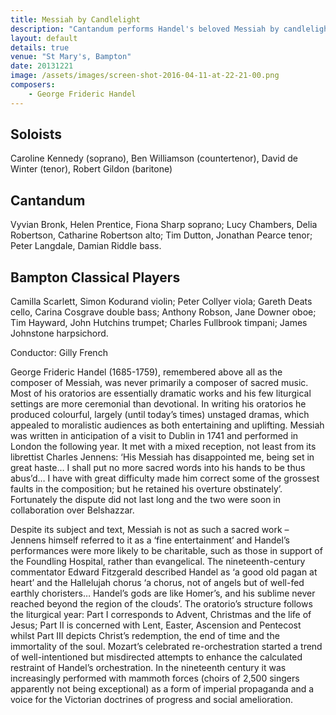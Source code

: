 ```yaml
---
title: Messiah by Candlelight
description: "Cantandum performs Handel's beloved Messiah by candlelight at St Mary's Bampton, creating an intimate and atmospheric Christmas celebration."
layout: default
details: true
venue: "St Mary's, Bampton"
date: 20131221
image: /assets/images/screen-shot-2016-04-11-at-22-21-00.png
composers:
    - George Frideric Handel
---
```


## Soloists

Caroline Kennedy (soprano), Ben Williamson (countertenor), David de Winter (tenor), Robert Gildon (baritone)

## Cantandum 

Vyvian Bronk, Helen Prentice, Fiona Sharp soprano; Lucy Chambers, Delia Robertson, Catharine Robertson alto; Tim Dutton, Jonathan Pearce tenor; Peter Langdale, Damian Riddle bass.

## Bampton Classical Players 
Camilla Scarlett, Simon Kodurand violin; Peter Collyer viola; Gareth Deats cello, Carina Cosgrave double bass; Anthony Robson, Jane Downer oboe; Tim Hayward, John Hutchins trumpet; Charles Fullbrook timpani; James Johnstone harpsichord.

Conductor: Gilly French

George Frideric Handel (1685-1759), remembered above all as the composer of Messiah, was never primarily a composer of sacred music. Most of his oratorios are essentially dramatic works and his few liturgical settings are more ceremonial than devotional. In writing his oratorios he produced colourful, largely (until today’s times) unstaged dramas, which appealed to moralistic audiences as both entertaining and uplifting. Messiah was written in anticipation of a visit to Dublin in 1741 and performed in London the following year. It met with a mixed reception, not least from its librettist Charles Jennens: ‘His Messiah has disappointed me, being set in great haste… I shall put no more sacred words into his hands to be thus abus’d… I have with great difficulty made him correct some of the grossest faults in the composition; but he retained his overture obstinately’. Fortunately the dispute did not last long and the two were soon in collaboration over Belshazzar.

Despite its subject and text, Messiah is not as such a sacred work – Jennens himself referred to it as a ‘fine entertainment’ and Handel’s performances were more likely to be charitable, such as those in support of the Foundling Hospital, rather than evangelical. The nineteenth-century commentator Edward Fitzgerald described Handel as ‘a good old pagan at heart’ and the Hallelujah chorus ‘a chorus, not of angels but of well-fed earthly choristers… Handel’s gods are like Homer’s, and his sublime never reached beyond the region of the clouds’. The oratorio’s structure follows the liturgical year: Part I corresponds to Advent, Christmas and the life of Jesus; Part II is concerned with Lent, Easter, Ascension and Pentecost whilst Part III depicts Christ’s redemption, the end of time and the immortality of the soul. Mozart’s celebrated re-orchestration started a trend of well-intentioned but misdirected attempts to enhance the calculated restraint of Handel’s orchestration. In the nineteenth century it was increasingly performed with mammoth forces (choirs of 2,500 singers apparently not being exceptional) as a form of imperial propaganda and a voice for the Victorian doctrines of progress and social amelioration. 